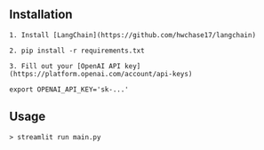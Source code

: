 ## Installation
```
1. Install [LangChain](https://github.com/hwchase17/langchain)
```
```
2. pip install -r requirements.txt
```
```
3. Fill out your [OpenAI API key](https://platform.openai.com/account/api-keys)
```
```
export OPENAI_API_KEY='sk-...'
```

## Usage

```
> streamlit run main.py
```
